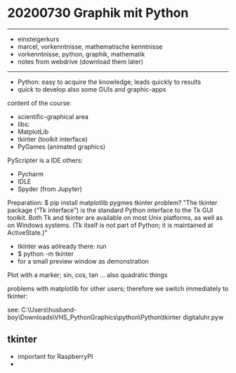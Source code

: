 # 20200730 Graphik mit Python
----------------
- einsteigerkurs
- marcel, vorkenntnisse, mathematische kenntnisse
- vorkenntnisse, python, graphik, mathematik
- notes from webdrive (download them later)
----------------
- Python: easy to acquire the knowledge; leads quickly to results
- quick to develop also some GUIs and graphic-apps

content of the course:
- scientific-graphical area
- libs:
 - MatplotLib
 - tkinter (toolkit interface)
 - PyGames (animated graphics)

PyScripter is a IDE
others:
- Pycharm
- IDLE
- Spyder (from Jupyter)


Preparation:
$ pip install matplotlib pygmes
 tkinter problem?
 "The tkinter package (“Tk interface”) is the standard Python interface to the Tk GUI toolkit. Both Tk and tkinter are available on most Unix platforms, as well as on Windows systems. (Tk itself is not part of Python; it is maintained at ActiveState.)"
- tkinter was aölready there: run
- $ python -m tkinter
- for a small preview window as demonstration

Plot with a marker; sin, cos, tan ... also quadratic things


problems with matplotlib for other users; therefore we switch immediately to tkinter:

see: C:\Users\husband-boy\Downloads\VHS_PythonGraphics\python\Python\tkinter
digitaluhr.pyw

tkinter
-------

- important for RaspberryPI
- 

